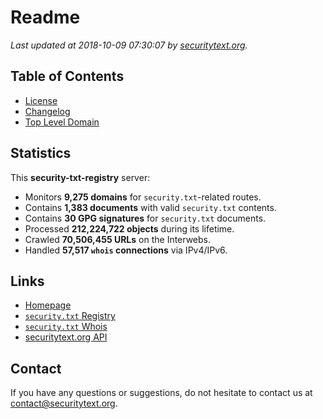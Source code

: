 # Readme

_Last updated at 2018-10-09 07:30:07 by [securitytext.org](https://securitytext.org)._

## Table of Contents

* [License](LICENSE.md)
* [Changelog](CHANGELOG.md)
* [Top Level Domain](TLD.md)

## Statistics

This **security-txt-registry** server:

* Monitors **9,275 domains** for `security.txt`-related routes.
* Contains **1,383 documents** with valid `security.txt` contents.
* Contains **30 GPG signatures** for `security.txt` documents.
* Processed **212,224,722 objects** during its lifetime.
* Crawled **70,506,455 URLs** on the Interwebs.
* Handled **57,517 `whois` connections** via IPv4/IPv6.

## Links

* [Homepage](https://securitytext.org)
* [`security.txt` Registry](https://registry.securitytext.org)
* [`security.txt` Whois](https://whois.securitytext.org)
* [securitytext.org API](https://registry.securitytext.org)

## Contact

If you have any questions or suggestions, do not hesitate to contact us at contact@securitytext.org.
